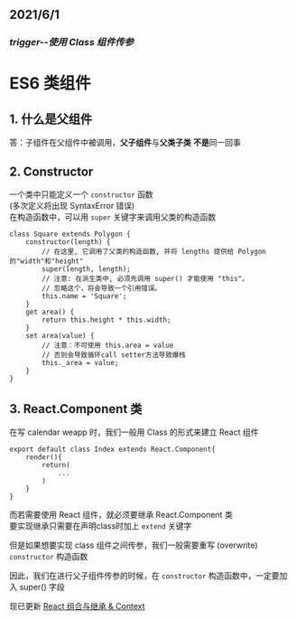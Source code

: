 ## 2021/6/1
### *trigger--使用 Class 组件传参*
# ES6 类组件

## 1. 什么是父组件
答：子组件在父组件中被调用，**父子组件**与**父类子类** **不是**同一回事

## 2. Constructor
一个类中只能定义一个 ```constructor``` 函数<br/>
(多次定义将出现 SyntaxError 错误)<br/>
在构造函数中，可以用 ```super``` 关键字来调用父类的构造函数<br/>
```
class Square extends Polygon {
    constructor(length) {
        // 在这里, 它调用了父类的构造函数, 并将 lengths 提供给 Polygon 的"width"和"height"
        super(length, length);
        // 注意: 在派生类中, 必须先调用 super() 才能使用 "this"。
        // 忽略这个，将会导致一个引用错误。
        this.name = 'Square';
    }
    get area() {
        return this.height * this.width;
    }
    set area(value) {
        // 注意：不可使用 this.area = value
        // 否则会导致循环call setter方法导致爆栈
        this._area = value;
    }
}

```

## 3. React.Component 类
在写 calendar weapp 时，我们一般用 Class 的形式来建立 React 组件
```
export default class Index extends React.Component{
    render(){
        return(
            ...
        )
    }
}
```
而若需要使用 React 组件，就必须要继承 React.Component 类<br/>
要实现继承只需要在声明class时加上 `extend` 关键字

但是如果想要实现 class 组件之间传参，我们一般需要重写 (overwrite) `constructor` 构造函数

因此，我们在进行父子组件传参的时候，在 `constructor` 构造函数中，一定要加入 super() 字段


现已更新 [React 组合与继承 & Context](../../note/react/doc/react_official/组合与继承&Context.md)
